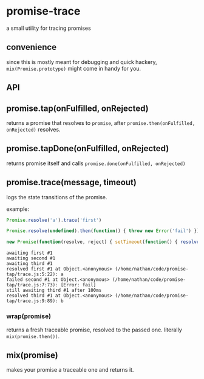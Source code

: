 # promise-trace

  a small utility for tracing promises

## convenience

  since this is mostly meant for debugging and quick hackery, `mix(Promise.prototype)` might come in handy for you.

## API
## promise.tap(onFulfilled, onRejected)

  returns a promise that resolves to `promise`, after `promise.then(onFulfilled, onRejected)` resolves.

## promise.tapDone(onFulfilled, onRejected)

  returns promise itself and calls `promise.done(onFulfilled, onRejected)`

## promise.trace(message, timeout)

  logs the state transitions of the promise.

  example:

```javascript
Promise.resolve('a').trace('first')

Promise.resolve(undefined).then(function() { throw new Error('fail') }).trace('second')

new Promise(function(resolve, reject) { setTimeout(function() { resolve('b') }, 500) }).trace('third', 100)
```

```
awaiting first #1
awaiting second #1
awaiting third #1
resolved first #1 at Object.<anonymous> (/home/nathan/code/promise-tap/trace.js:5:22): a
failed second #1 at Object.<anonymous> (/home/nathan/code/promise-tap/trace.js:7:73): [Error: fail]
still awaiting third #1 after 100ms
resolved third #1 at Object.<anonymous> (/home/nathan/code/promise-tap/trace.js:9:89): b
```

### wrap(promise)

  returns a fresh traceable promise, resolved to the passed one.
  literally `mix(promise.then())`.

## mix(promise)

  makes your promise a traceable one and returns it.
